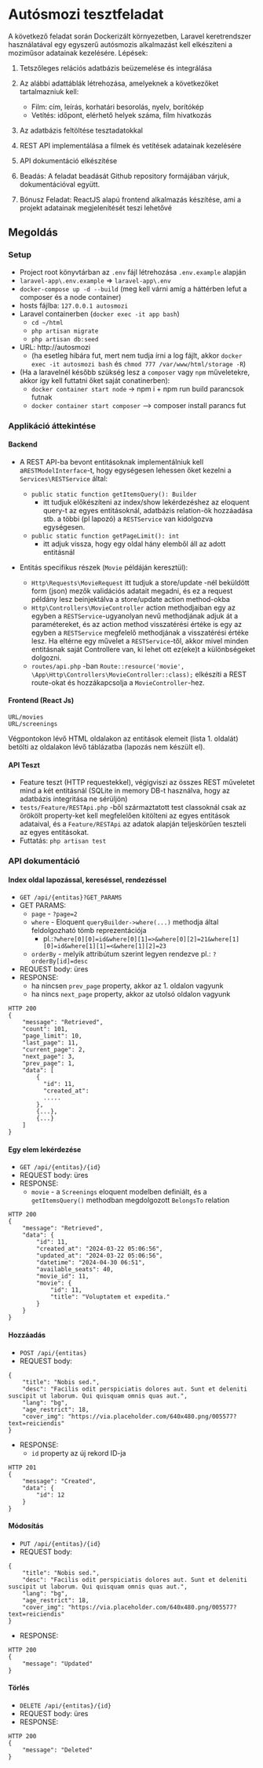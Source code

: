 # Autósmozi tesztfeladat

A következő feladat során Dockerizált környezetben, Laravel keretrendszer használatával egy
egyszerű autósmozis alkalmazást kell elkészíteni a moziműsor adatainak kezelésére.
Lépések:

1. Tetszőleges relációs adatbázis beüzemelése és integrálása
2. Az alábbi adattáblák létrehozása, amelyeknek a következőket tartalmazniuk kell:
    - Film: cím, leírás, korhatári besorolás, nyelv, borítókép
    - Vetítés: időpont, elérhető helyek száma, film hivatkozás
3. Az adatbázis feltöltése tesztadatokkal
4. REST API implementálása a filmek és vetítések adatainak kezelésére
5. API dokumentáció elkészítése

6. Beadás:
   A feladat beadását Github repository formájában várjuk, dokumentációval együtt.

7. Bónusz Feladat:
   ReactJS alapú frontend alkalmazás készítése, ami a projekt adatainak megjelenítését teszi
   lehetővé

## Megoldás

### Setup

- Project root könyvtárban az `.env` fájl létrehozása `.env.example` alapján
- `laravel-app\.env.example` => `laravel-app\.env`
- `docker-compose up -d --build` (meg kell várni amíg a háttérben lefut a composer és a node container)
- hosts fájlba: `127.0.0.1 autosmozi`
- Laravel containerben (`docker exec -it app bash`)
    - `cd ~/html`
    - `php artisan migrate`
    - `php artisan db:seed`
- URL: http://autosmozi
    - (ha esetleg hibára fut, mert nem tudja írni a log fájlt, akkor `docker exec -it autosmozi bash`
      és `chmod 777 /var/www/html/storage -R`)
- (Ha a laravelnél később szükség lesz a `composer` vagy `npm` műveletekre, akkor így kell futtatni őket saját conatinerben):
    - `docker container start node` -> npm i + npm run build parancsok futnak
    - `docker container start composer` --> composer install parancs fut

### Applikáció áttekintése

#### Backend

- A REST API-ba bevont entitásoknak implementálniuk kell a`RESTModelInterface`-t, hogy egységesen lehessen őket kezelni
  a `Services\RESTService` által:
    - `public static function getItemsQuery(): Builder`
        - itt tudjuk előkészíteni az index/show lekérdezéshez az eloquent query-t az egyes entitásoknál, adatbázis
          relation-ök hozzáadása stb. a többi (pl lapozó) a `RESTService` van kidolgozva egységesen.
    - `public static function getPageLimit(): int`
        - itt adjuk vissza, hogy egy oldal hány elemből áll az adott entitásnál

- Entitás specifikus részek (`Movie` példáján keresztül):
    - `Http\Requests\MovieRequest` itt tudjuk a store/update -nél beküldött form (json) mezők validációs adatait
      megadni, és ez
      a request példány lesz beinjektálva a store/update action method-okba
    - `Http\Controllers\MovieController` action methodjaiban egy az egyben a `RESTService`-ugyanolyan nevű
      methodjának adjuk át a paramétereket, és az action method visszatérési értéke is egy az egyben a `RESTService`
      megfelelő methodjának a visszatérési értéke lesz. Ha eltérne egy művelet a `RESTService`-től, akkor mivel minden
      entitásnak saját Controllere van, ki lehet ott ez(eke)t a különbségeket dolgozni.
    - `routes/api.php` -ban  `Route::resource('movie', \App\Http\Controllers\MovieController::class);` elkészíti a REST
      route-okat és hozzákapcsolja a `MovieController`-hez.

#### Frontend (React Js)

`URL/movies`  
`URL/screenings`

Végpontokon lévő HTML oldalakon az entitások elemeit (lista 1. oldalát) betölti az oldalakon lévő táblázatba (lapozás
nem készült el).

#### API Teszt

- Feature teszt (HTTP requestekkel), végigviszi az összes REST műveletet mind a két entitásnál (SQLite in memory
  DB-t használva, hogy az adatbázis integritása ne sérüljön)
- `tests/Feature/RESTApi.php` -ből származtatott test classoknál csak az örökölt property-ket kell megfelelően kitölteni
  az egyes entitások adataival, és a `Feature/RESTApi` az adatok alapján teljeskörűen teszteli az egyes entitásokat.
- Futtatás: `php artisan test`

### API dokumentáció

#### Index oldal lapozással, kereséssel, rendezéssel

- `GET /api/{entitas}?GET_PARAMS`
- GET PARAMS:
    - `page` - `?page=2`
    - `where` - Eloquent `queryBuilder->where(...)` methodja által feldolgozható tömb reprezentációja
        - pl.:`?where[0][0]=id&where[0][1]=>&where[0][2]=21&where[1][0]=id&where[1][1]=<&where[1][2]=23`
    - `orderBy` - melyik attribútum szerint legyen rendezve pl.: `?orderBy[id]=desc`
- REQUEST body: üres
- RESPONSE:
    - ha nincsen `prev_page` property, akkor az 1. oldalon vagyunk
    - ha nincs `next_page` property, akkor az utolsó oldalon vagyunk

```
HTTP 200
{
    "message": "Retrieved",
    "count": 101,
    "page_limit": 10,
    "last_page": 11,
    "current_page": 2,
    "next_page": 3,
    "prev_page": 1,
    "data": [
        {
          "id": 11,
          "created_at":
          .....
        }, 
        {...},
        {...}
    ]
}
```

#### Egy elem lekérdezése

- `GET /api/{entitas}/{id}`
- REQUEST body: üres
- RESPONSE:
    - `movie` - a `Screenings` eloquent modelben definiált, és a `getItemsQuery()` methodban megdolgozott `BelongsTo`
      relation

``` 
HTTP 200
{
    "message": "Retrieved",
    "data": {
        "id": 11,
        "created_at": "2024-03-22 05:06:56",
        "updated_at": "2024-03-22 05:06:56",
        "datetime": "2024-04-30 06:51",
        "available_seats": 40,
        "movie_id": 11,
        "movie": {
            "id": 11,
            "title": "Voluptatem et expedita."
        }
    }
}
```

#### Hozzáadás

- `POST /api/{entitas}`
- REQUEST body:

``` 
{
    "title": "Nobis sed.",
    "desc": "Facilis odit perspiciatis dolores aut. Sunt et deleniti suscipit ut laborum. Qui quisquam omnis quas aut.",
    "lang": "bg",
    "age_restrict": 18,
    "cover_img": "https://via.placeholder.com/640x480.png/005577?text=reiciendis"
}
```

- RESPONSE:
    - `id` property az új rekord ID-ja

```
HTTP 201
{
    "message": "Created",
    "data": {
        "id": 12
    }
}
```

#### Módosítás

- `PUT /api/{entitas}/{id}`
- REQUEST body:

``` 
{
    "title": "Nobis sed.",
    "desc": "Facilis odit perspiciatis dolores aut. Sunt et deleniti suscipit ut laborum. Qui quisquam omnis quas aut.",
    "lang": "bg",
    "age_restrict": 18,
    "cover_img": "https://via.placeholder.com/640x480.png/005577?text=reiciendis"
}
```

- RESPONSE:

```
HTTP 200
{
    "message": "Updated"
}
```

#### Törlés

- `DELETE /api/{entitas}/{id}`
- REQUEST body: üres
- RESPONSE:

```
HTTP 200
{
    "message": "Deleted"
}
```
